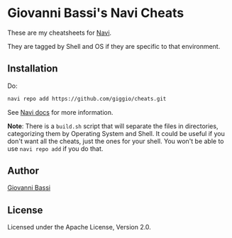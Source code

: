 # Giovanni Bassi's Navi Cheats

These are my cheatsheets for [Navi](https://github.com/denisidoro/navi).

They are tagged by Shell and OS if they are specific to that environment.

## Installation

Do:

````bash
navi repo add https://github.com/giggio/cheats.git
````

See
[Navi docs](https://github.com/denisidoro/navi/blob/master/docs/cheatsheet_repositories.md#importing-cheatsheets)
for more information.

**Note**: There is a `build.sh` script that will separate the files in directories, categorizing them by
Operating System and Shell. It could be useful if you don't want all the cheats, just the ones for your shell.
You won't be able to use `navi repo add` if you do that.

## Author

[Giovanni Bassi](https://twitter.com/giovannibassi)

## License

Licensed under the Apache License, Version 2.0.
